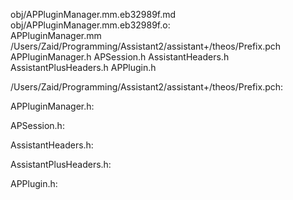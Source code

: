 obj/APPluginManager.mm.eb32989f.md obj/APPluginManager.mm.eb32989f.o: \
  APPluginManager.mm \
  /Users/Zaid/Programming/Assistant2/assistant+/theos/Prefix.pch \
  APPluginManager.h APSession.h AssistantHeaders.h \
  AssistantPlusHeaders.h APPlugin.h

/Users/Zaid/Programming/Assistant2/assistant+/theos/Prefix.pch:

APPluginManager.h:

APSession.h:

AssistantHeaders.h:

AssistantPlusHeaders.h:

APPlugin.h:
